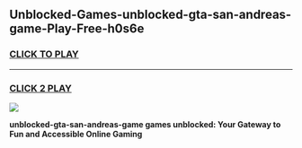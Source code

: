 
## Unblocked-Games-unblocked-gta-san-andreas-game-Play-Free-h0s6e
<h3>
<a href="https://premium76.site?title=unblocked-gta-san-andreas-game&ref=17A">CLICK TO PLAY</a></h3>
<hr>

<h3>
<a href="https://premium76.site?title=unblocked-gta-san-andreas-game&ref=17A">CLICK 2 PLAY</a>
  
</h3>

<a href="https://premium76.site?title=unblocked-gta-san-andreas-game&ref=17A"><img src="https://clearcache.store/games.png"></a>


**unblocked-gta-san-andreas-game games unblocked: Your Gateway to Fun and Accessible Online Gaming**

